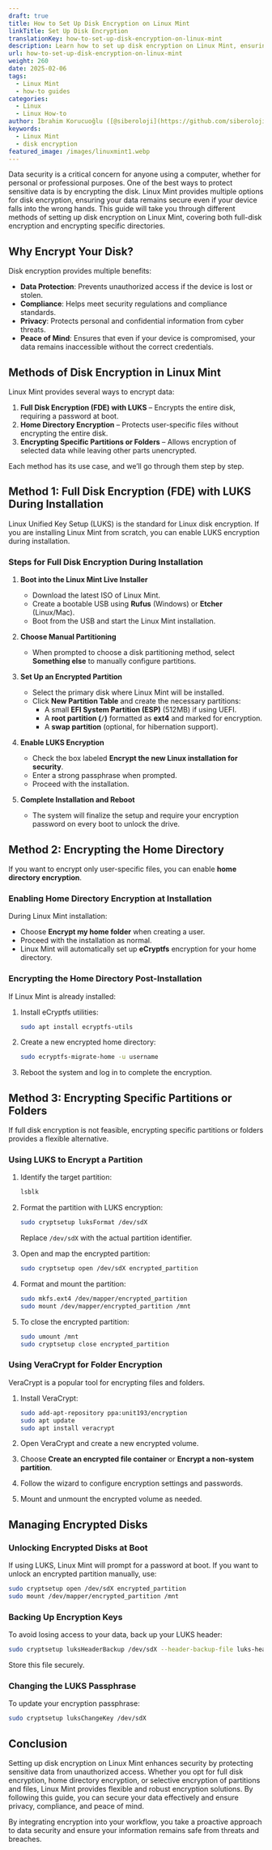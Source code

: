 ```yaml
---
draft: true
title: How to Set Up Disk Encryption on Linux Mint
linkTitle: Set Up Disk Encryption
translationKey: how-to-set-up-disk-encryption-on-linux-mint
description: Learn how to set up disk encryption on Linux Mint, ensuring your data remains secure even if your device falls into the wrong hands.
url: how-to-set-up-disk-encryption-on-linux-mint
weight: 260
date: 2025-02-06
tags:
  - Linux Mint
  - how-to guides
categories:
  - Linux
  - Linux How-to
author: İbrahim Korucuoğlu ([@siberoloji](https://github.com/siberoloji))
keywords:
  - Linux Mint
  - disk encryption
featured_image: /images/linuxmint1.webp
---
```

Data security is a critical concern for anyone using a computer, whether for personal or professional purposes. One of the best ways to protect sensitive data is by encrypting the disk. Linux Mint provides multiple options for disk encryption, ensuring your data remains secure even if your device falls into the wrong hands. This guide will take you through different methods of setting up disk encryption on Linux Mint, covering both full-disk encryption and encrypting specific directories.

## Why Encrypt Your Disk?

Disk encryption provides multiple benefits:

- **Data Protection**: Prevents unauthorized access if the device is lost or stolen.
- **Compliance**: Helps meet security regulations and compliance standards.
- **Privacy**: Protects personal and confidential information from cyber threats.
- **Peace of Mind**: Ensures that even if your device is compromised, your data remains inaccessible without the correct credentials.

## Methods of Disk Encryption in Linux Mint

Linux Mint provides several ways to encrypt data:

1. **Full Disk Encryption (FDE) with LUKS** – Encrypts the entire disk, requiring a password at boot.
2. **Home Directory Encryption** – Protects user-specific files without encrypting the entire disk.
3. **Encrypting Specific Partitions or Folders** – Allows encryption of selected data while leaving other parts unencrypted.

Each method has its use case, and we’ll go through them step by step.

## Method 1: Full Disk Encryption (FDE) with LUKS During Installation

Linux Unified Key Setup (LUKS) is the standard for Linux disk encryption. If you are installing Linux Mint from scratch, you can enable LUKS encryption during installation.

### Steps for Full Disk Encryption During Installation

1. **Boot into the Linux Mint Live Installer**
   - Download the latest ISO of Linux Mint.
   - Create a bootable USB using **Rufus** (Windows) or **Etcher** (Linux/Mac).
   - Boot from the USB and start the Linux Mint installation.

2. **Choose Manual Partitioning**
   - When prompted to choose a disk partitioning method, select **Something else** to manually configure partitions.

3. **Set Up an Encrypted Partition**
   - Select the primary disk where Linux Mint will be installed.
   - Click **New Partition Table** and create the necessary partitions:
     - A small **EFI System Partition (ESP)** (512MB) if using UEFI.
     - A **root partition (`/`)** formatted as **ext4** and marked for encryption.
     - A **swap partition** (optional, for hibernation support).

4. **Enable LUKS Encryption**
   - Check the box labeled **Encrypt the new Linux installation for security**.
   - Enter a strong passphrase when prompted.
   - Proceed with the installation.

5. **Complete Installation and Reboot**
   - The system will finalize the setup and require your encryption password on every boot to unlock the drive.

## Method 2: Encrypting the Home Directory

If you want to encrypt only user-specific files, you can enable **home directory encryption**.

### Enabling Home Directory Encryption at Installation

During Linux Mint installation:

- Choose **Encrypt my home folder** when creating a user.
- Proceed with the installation as normal.
- Linux Mint will automatically set up **eCryptfs** encryption for your home directory.

### Encrypting the Home Directory Post-Installation

If Linux Mint is already installed:

1. Install eCryptfs utilities:

   ```bash
   sudo apt install ecryptfs-utils
   ```

2. Create a new encrypted home directory:

   ```bash
   sudo ecryptfs-migrate-home -u username
   ```

3. Reboot the system and log in to complete the encryption.

## Method 3: Encrypting Specific Partitions or Folders

If full disk encryption is not feasible, encrypting specific partitions or folders provides a flexible alternative.

### Using LUKS to Encrypt a Partition

1. Identify the target partition:

   ```bash
   lsblk
   ```

2. Format the partition with LUKS encryption:

   ```bash
   sudo cryptsetup luksFormat /dev/sdX
   ```

   Replace `/dev/sdX` with the actual partition identifier.
3. Open and map the encrypted partition:

   ```bash
   sudo cryptsetup open /dev/sdX encrypted_partition
   ```

4. Format and mount the partition:

   ```bash
   sudo mkfs.ext4 /dev/mapper/encrypted_partition
   sudo mount /dev/mapper/encrypted_partition /mnt
   ```

5. To close the encrypted partition:

   ```bash
   sudo umount /mnt
   sudo cryptsetup close encrypted_partition
   ```

### Using VeraCrypt for Folder Encryption

VeraCrypt is a popular tool for encrypting files and folders.

1. Install VeraCrypt:

   ```bash
   sudo add-apt-repository ppa:unit193/encryption
   sudo apt update
   sudo apt install veracrypt
   ```

2. Open VeraCrypt and create a new encrypted volume.
3. Choose **Create an encrypted file container** or **Encrypt a non-system partition**.
4. Follow the wizard to configure encryption settings and passwords.
5. Mount and unmount the encrypted volume as needed.

## Managing Encrypted Disks

### Unlocking Encrypted Disks at Boot

If using LUKS, Linux Mint will prompt for a password at boot. If you want to unlock an encrypted partition manually, use:

```bash
sudo cryptsetup open /dev/sdX encrypted_partition
sudo mount /dev/mapper/encrypted_partition /mnt
```

### Backing Up Encryption Keys

To avoid losing access to your data, back up your LUKS header:

```bash
sudo cryptsetup luksHeaderBackup /dev/sdX --header-backup-file luks-header.img
```

Store this file securely.

### Changing the LUKS Passphrase

To update your encryption passphrase:

```bash
sudo cryptsetup luksChangeKey /dev/sdX
```

## Conclusion

Setting up disk encryption on Linux Mint enhances security by protecting sensitive data from unauthorized access. Whether you opt for full disk encryption, home directory encryption, or selective encryption of partitions and files, Linux Mint provides flexible and robust encryption solutions. By following this guide, you can secure your data effectively and ensure privacy, compliance, and peace of mind.

By integrating encryption into your workflow, you take a proactive approach to data security and ensure your information remains safe from threats and breaches.
